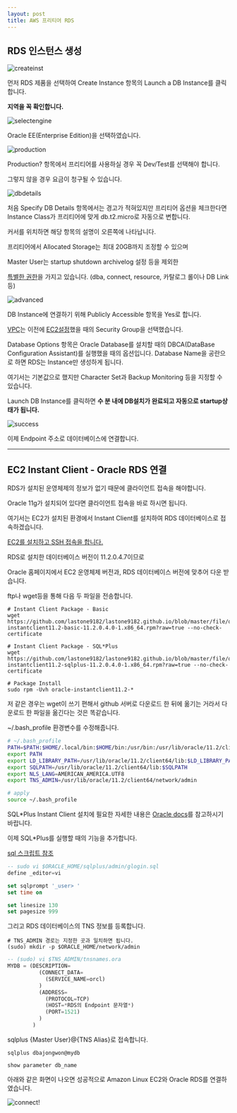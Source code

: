 ```yaml
---
layout: post
title: AWS 프리티어 RDS
---
```


## RDS 인스턴스 생성

![createinst](/image/aws/rds_createinst.png)

먼저 RDS 제품을 선택하여 Create Instance 항목의 Launch a DB Instance를 클릭합니다.

**지역을 꼭 확인합니다.**

![selectengine](/image/aws/rds_selectengine.png)

Oracle EE(Enterprise Edition)을 선택하였습니다.

![production](/image/aws/rds_production.png)

<div class='warn'>
Production? 항목에서 프리티어를 사용하실 경우 꼭 Dev/Test를 선택해야 합니다.

그렇지 않을 경우 요금이 청구될 수 있습니다.
</div>

![dbdetails](/image/aws/rds_dbdetail.png)

처음 Specify DB Details 항목에서는 경고가 적혀있지만 프리티어 옵션을 체크한다면 Instance Class가 프리티어에 맞게 db.t2.micro로 자동으로 변합니다.

커서를 위치하면 해당 항목의 설명이 오른쪽에 나타납니다.

프리티어에서 Allocated Storage는 최대 20GB까지 조정할 수 있으며

Master User는 startup shutdown archivelog 설정 등을 제외한

[특별한 권한](//docs.aws.amazon.com/AmazonRDS/latest/UserGuide/UsingWithRDS.MasterAccounts.html)을 가지고 있습니다. (dba, connect, resource, 카탈로그 롤이나 DB Link 등)

![advanced](/image/aws/rds_advanced.png)

DB Instance에 연결하기 위해 Publicly Accessible 항목을 Yes로 합니다.

[VPC](//docs.aws.amazon.com/AmazonRDS/latest/UserGuide/Overview.RDSVPC.html)는 이전에 [EC2설정](/_posts/2016-05-24-aws-ec2.md)했을 때의 Security Group을 선택했습니다.

Database Options 항목은 Oracle Database를 설치할 때의 DBCA(DataBase Configuration Assistant)를 실행했을 때의 옵션입니다. Database Name을 공란으로 하면 RDS는 Instance만 생성하게 됩니다.

여기서는 기본값으로 했지만 Character Set과 Backup Monitoring 등을 지정할 수 있습니다.

Launch DB Instance를 클릭하면 **수 분 내에 DB설치가 완료되고 자동으로 startup상태가 됩니다.**

![success](/image/aws/rds_success.png)

이제 Endpoint 주소로 데이터베이스에 연결합니다.

---

## EC2 Instant Client - Oracle RDS 연결

RDS가 설치된 운영체제의 정보가 없기 때문에 클라이언트 접속을 해야합니다.

Oracle 11g가 설치되어 있다면 클라이언트 접속을 바로 하시면 됩니다.

여기서는 EC2가 설치된 환경에서 Instant Client를 설치하여 RDS 데이터베이스로 접속하겠습니다.

[EC2를 설치하고 SSH 접속을 합니다.](/_posts/2016-05-24-aws-ec2.md)

RDS로 설치한 데이터베이스 버전이 11.2.0.4.7이므로

Oracle 홈페이지에서 EC2 운영체제 버전과, RDS 데이터베이스 버전에 맞추어 다운 받습니다.

ftp나 wget등을 통해 다음 두 파일을 전송합니다.

```
# Instant Client Package - Basic
wget https://github.com/lastone9182/lastone9182.github.io/blob/master/file/oracle-instantclient11.2-basic-11.2.0.4.0-1.x86_64.rpm?raw=true --no-check-certificate

# Instant Client Package - SQL*Plus
wget https://github.com/lastone9182/lastone9182.github.io/blob/master/file/oracle-instantclient11.2-sqlplus-11.2.0.4.0-1.x86_64.rpm?raw=true --no-check-certificate

# Package Install
sudo rpm -Uvh oracle-instantclient11.2-*
```

저 같은 경우는 wget이 쓰기 편해서 github 서버로 다운로드 한 뒤에 옮기는 거라서 다운로드 한 파일을 옮긴다는 것은 똑같습니다.

~/.bash_profile 환경변수를 수정해줍니다.

```bash
# ~/.bash_profile
PATH=$PATH:$HOME/.local/bin:$HOME/bin:/usr/bin:/usr/lib/oracle/11.2/client64/bin
export PATH
export LD_LIBRARY_PATH=/usr/lib/oracle/11.2/client64/lib:$LD_LIBRARY_PATH
export SQLPATH=/usr/lib/oracle/11.2/client64/lib:$SQLPATH
export NLS_LANG=AMERICAN_AMERICA.UTF8
export TNS_ADMIN=/usr/lib/oracle/11.2/client64/network/admin

# apply
source ~/.bash_profile
```

SQL*Plus Instant Client 설치에 필요한 자세한 내용은 [Oracle docs](//docs.oracle.com/cd/B19306_01/server.102/b14357/ape.htm)를 참고하시기 바랍니다.

이제 SQL*Plus를 실행할 때의 기능을 추가합니다.

[sql 스크립트 참조](/_posts/2016-02-18-sqlpluscript.md)

```sql
-- sudo vi $ORACLE_HOME/sqlplus/admin/glogin.sql
define _editor=vi

set sqlprompt '_user> '
set time on

set linesize 130
set pagesize 999
```

그리고 RDS 데이터베이스의 TNS 정보를 등록합니다.

```
# TNS_ADMIN 경로는 지정한 곳과 일치하면 됩니다.
(sudo) mkdir -p $ORACLE_HOME/network/admin
```

```sql
-- (sudo) vi $TNS_ADMIN/tnsnames.ora
MYDB = (DESCRIPTION=
          (CONNECT_DATA=
            (SERVICE_NAME=orcl)
          )
          (ADDRESS=
            (PROTOCOL=TCP)
            (HOST=*RDS의 Endpoint 문자열*)
            (PORT=1521)
          )
        )
```

sqlplus {Master User}@{TNS Alias}로 접속합니다.

```
sqlplus dbajongwon@mydb

show parameter db_name
```

아래와 같은 화면이 나오면 성공적으로 Amazon Linux EC2와 Oracle RDS를 연결하였습니다.

![connect!](/image/aws/rds_connect.png)
